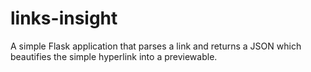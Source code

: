 # links-insight

A simple Flask application that parses a link and returns a JSON which beautifies the simple hyperlink into a previewable. 